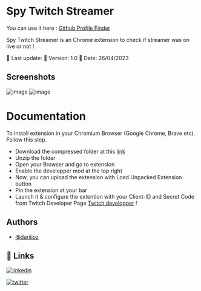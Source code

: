 # Spy Twitch Streamer

You can use it here : [Github Profile Finder](https://githubprofilefinder.cappelleaymeric.fr/)

Spy Twitch Streamer is an Chrome extension to check if streamer was on live or not ! 

📌 Last update: 
📌 Version: 1.0
📌 Date: 26/04/2023

## Screenshots

![image](https://user-images.githubusercontent.com/26320684/235928665-97cda276-2668-40f0-8c1e-fbd88a43b615.png)
![image](https://user-images.githubusercontent.com/26320684/235929273-d1be407d-1a28-40a8-aab1-19c5711fd1b3.png)


# Documentation

To install extension in your Chromium Browser (Google Chrome, Brave etc). Follow this step.

- Download the compressed folder at this [link](http://spytwitchstreamer.cappelleaymeric.fr/spy-twitch-streamer.rar)
- Unzip the folder
- Open your Browser and go to extension
- Enable the developper mod at the top right
- Now, you can upload the extension with Load Unpacked Extension button
- Pin the extension at your bar
- Launch it & configure the extention with your Client-ID and Secret Code from Twitch Developer Page [Twitch developper](https://dev.twitch.tv/console/apps/) !


## Authors

- [@dariiioz](https://www.github.com/dariiioz)


## 🔗 Links
[![linkedin](https://img.shields.io/badge/linkedin-0A66C2?style=for-the-badge&logo=linkedin&logoColor=white)](https://fr.linkedin.com/in/aymeric-cappelle-65a4a113a)

[![twitter](https://img.shields.io/badge/twitter-1DA1F2?style=for-the-badge&logo=twitter&logoColor=white)](https://twitter.com/capaym_dev)
